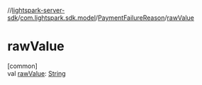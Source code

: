 //[lightspark-server-sdk](../../../index.md)/[com.lightspark.sdk.model](../index.md)/[PaymentFailureReason](index.md)/[rawValue](raw-value.md)

# rawValue

[common]\
val [rawValue](raw-value.md): [String](https://kotlinlang.org/api/latest/jvm/stdlib/kotlin/-string/index.html)
